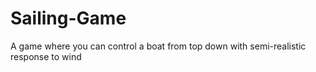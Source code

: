 # Sailing-Game
A game where you can control a boat from top down with semi-realistic response to wind
